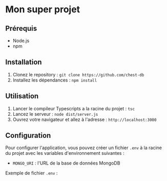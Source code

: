 # Mon super projet

## Prérequis

- Node.js
- npm

## Installation

1. Clonez le repository : `git clone https://github.com/chest-db`
2. Installez les dépendances : `npm install`

## Utilisation

1. Lancer le compileur Typescripts a la racine du projet : `tsc`
2. Lancez le serveur : `node dist/server.js`
3. Ouvrez votre navigateur et allez à l'adresse : `http://localhost:3000`

## Configuration

Pour configurer l'application, vous pouvez créer un fichier `.env` à la racine du projet avec les variables d'environnement suivantes :

- `MONGO_URI` : l'URL de la base de données MongoDB

Exemple de fichier `.env` :

